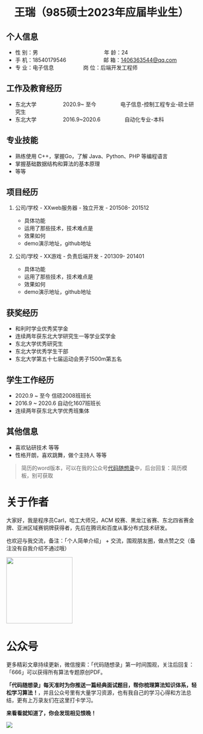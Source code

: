  <center>
     <h1>王瑞（985硕士2023年应届毕业生）</h1>
 </center>

## 个人信息 

* 性 别：男&emsp;&emsp;&emsp;&emsp;&emsp;&emsp;&emsp;&emsp;&emsp;&emsp;&emsp;&emsp;&ensp;年 龄：24  
* 手 机：18540179546 &emsp;&emsp;&emsp;&emsp;&emsp;&emsp;&ensp;        邮 箱：1406363544@qq.com    
* 专 业：电子信息 &emsp;&emsp;&emsp;&emsp;&emsp;                     岗 位：后端开发工程师

## 工作及教育经历

* 东北大学&emsp;&emsp;&emsp;&emsp;&emsp;2020.9~ 至今  &emsp;&emsp;&emsp;&emsp; 电子信息-控制工程专业-硕士研究生         
* 东北大学&emsp;&emsp;&emsp;&emsp;&emsp;2016.9~2020.6 &emsp;&emsp;&emsp;&emsp; 自动化专业-本科  

## 专业技能

* 熟练使用 C++，掌握Go，了解 Java、Python、PHP 等编程语言
* 掌握基础数据结构和算法的基本原理
* 等等

## 项目经历

1. 公司/学校 - XXweb服务器 - 独立开发 - 201508- 201512 
    * 具体功能 
    * 运用了那些技术，技术难点是
    * 效果如何
    * demo演示地址，github地址 

2. 公司/学校 - XX游戏 - 负责后端开发 - 201309- 201401 
    * 具体功能 
    * 运用了那些技术，技术难点是
    * 效果如何
    * demo演示地址，github地址 

## 获奖经历
* 和利时学业优秀奖学金
* 连续两年获东北大学研究生一等学业奖学金
* 东北大学优秀研究生
* 东北大学优秀学生干部
* 东北大学第五十七届运动会男子1500m第五名

## 学生工作经历 
* 2020.9 ~  至今  信硕2008班班长
* 2016.9 ~ 2020.6 自动化1607班班长
* 连续两年获东北大学优秀班集体

## 其他信息 
* 喜欢钻研技术 等等
* 性格开朗，喜欢跳舞，做个主持人 等等 

> 简历的word版本，可以在我的公众号[代码随想录](https://img-blog.csdnimg.cn/20200815195519696.png)中，后台回复：简历模板，别可获取

# 关于作者

大家好，我是程序员Carl，哈工大师兄，ACM 校赛、黑龙江省赛、东北四省赛金牌、亚洲区域赛铜牌获得者，先后在腾讯和百度从事分布式技术研发。

也欢迎与我交流，备注：「个人简单介绍」 + 交流，围观朋友圈，做点赞之交（备注没有自我介绍不通过哦）

<a name="微信"></a>
<img src="https://img-blog.csdnimg.cn/20200814140330894.png" data-img="1" width="175" height="175">

# 公众号

更多精彩文章持续更新，微信搜索：「代码随想录」第一时间围观，关注后回复：「666」可以获得所有算法专题原创PDF。


**「代码随想录」每天准时为你推送一篇经典面试题目，帮你梳理算法知识体系，轻松学习算法！**，并且公众号里有大量学习资源，也有我自己的学习心得和方法总结，更有上万录友们在这里打卡学习。

**来看看就知道了，你会发现相见恨晚！**

<a name="公众号"></a>

![](https://github.com/youngyangyang04/leetcode-master/blob/master/pics/%E5%85%AC%E4%BC%97%E5%8F%B7.png)

